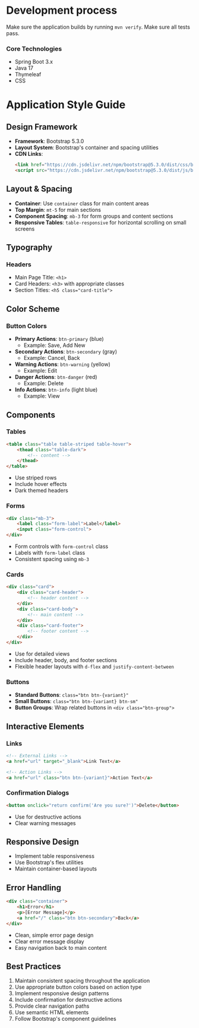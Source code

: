 # Development process
Make sure the application builds by running `mvn verify`.
Make sure all tests pass.

### Core Technologies
- Spring Boot 3.x
- Java 17
- Thymeleaf
- CSS

# Application Style Guide

## Design Framework
- **Framework**: Bootstrap 5.3.0
- **Layout System**: Bootstrap's container and spacing utilities
- **CDN Links**:
  ```html
  <link href="https://cdn.jsdelivr.net/npm/bootstrap@5.3.0/dist/css/bootstrap.min.css" rel="stylesheet">
  <script src="https://cdn.jsdelivr.net/npm/bootstrap@5.3.0/dist/js/bootstrap.bundle.min.js"></script>
  ```

## Layout & Spacing
- **Container**: Use `container` class for main content areas
- **Top Margin**: `mt-5` for main sections
- **Component Spacing**: `mb-3` for form groups and content sections
- **Responsive Tables**: `table-responsive` for horizontal scrolling on small screens

## Typography
### Headers
- Main Page Title: `<h1>`
- Card Headers: `<h3>` with appropriate classes
- Section Titles: `<h5 class="card-title">`

## Color Scheme
### Button Colors
- **Primary Actions**: `btn-primary` (blue)
    - Example: Save, Add New
- **Secondary Actions**: `btn-secondary` (gray)
    - Example: Cancel, Back
- **Warning Actions**: `btn-warning` (yellow)
    - Example: Edit
- **Danger Actions**: `btn-danger` (red)
    - Example: Delete
- **Info Actions**: `btn-info` (light blue)
    - Example: View

## Components

### Tables
```html
<table class="table table-striped table-hover">
    <thead class="table-dark">
        <!-- content -->
    </thead>
</table>
```
- Use striped rows
- Include hover effects
- Dark themed headers

### Forms
```html
<div class="mb-3">
    <label class="form-label">Label</label>
    <input class="form-control">
</div>
```
- Form controls with `form-control` class
- Labels with `form-label` class
- Consistent spacing using `mb-3`

### Cards
```html
<div class="card">
    <div class="card-header">
        <!-- header content -->
    </div>
    <div class="card-body">
        <!-- main content -->
    </div>
    <div class="card-footer">
        <!-- footer content -->
    </div>
</div>
```
- Use for detailed views
- Include header, body, and footer sections
- Flexible header layouts with `d-flex` and `justify-content-between`

### Buttons
- **Standard Buttons**: `class="btn btn-{variant}"`
- **Small Buttons**: `class="btn btn-{variant} btn-sm"`
- **Button Groups**: Wrap related buttons in `<div class="btn-group">`

## Interactive Elements

### Links
```html
<!-- External Links -->
<a href="url" target="_blank">Link Text</a>

<!-- Action Links -->
<a href="url" class="btn btn-{variant}">Action Text</a>
```

### Confirmation Dialogs
```html
<button onclick="return confirm('Are you sure?')">Delete</button>
```
- Use for destructive actions
- Clear warning messages

## Responsive Design
- Implement table responsiveness
- Use Bootstrap's flex utilities
- Maintain container-based layouts

## Error Handling
```html
<div class="container">
    <h1>Error</h1>
    <p>[Error Message]</p>
    <a href="/" class="btn btn-secondary">Back</a>
</div>
```
- Clean, simple error page design
- Clear error message display
- Easy navigation back to main content

## Best Practices
1. Maintain consistent spacing throughout the application
2. Use appropriate button colors based on action type
3. Implement responsive design patterns
4. Include confirmation for destructive actions
5. Provide clear navigation paths
6. Use semantic HTML elements
7. Follow Bootstrap's component guidelines